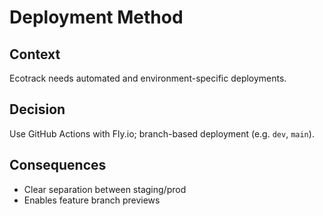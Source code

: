 # Deployment Method

## Context
Ecotrack needs automated and environment-specific deployments.

## Decision
Use GitHub Actions with Fly.io; branch-based deployment (e.g. `dev`, `main`).

## Consequences
- Clear separation between staging/prod
- Enables feature branch previews

